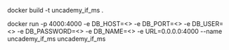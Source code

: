docker build -t uncademy_if_ms .

docker run -p 4000:4000 -e DB_HOST=<> -e DB_PORT=<> -e DB_USER=<> -e DB_PASSWORD=<> -e DB_NAME=<> -e URL=0.0.0.0:4000 --name uncademy_if_ms uncademy_if_ms
